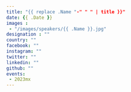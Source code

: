 ```yaml
---
title: "{{ replace .Name "-" " " | title }}"
date: {{ .Date }}
images : 
 - "/images/speakers/{{ .Name }}.jpg"
designation : ""
country: ""
facebook: ""
instagram: ""
twitter: ""
linkedin: ""
github: ""
events: 
 - 2023mx
---
```

